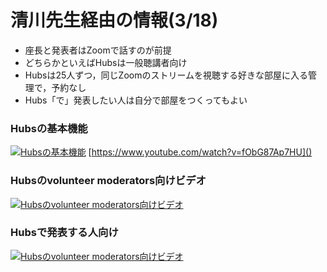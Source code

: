 # 清川先生経由の情報(3/18)

- 座長と発表者はZoomで話すのが前提
- どちらかといえばHubsは一般聴講者向け
- Hubsは25人ずつ，同じZoomのストリームを視聴する好きな部屋に入る管理で，予約なし
- Hubs「で」発表したい人は自分で部屋をつくってもよい


### Hubsの基本機能
[![Hubsの基本機能](https://img.youtube.com/vi/fObG87Ap7HU/maxresdefault.jpg)](https://youtu.be/fObG87Ap7HU)
[https://www.youtube.com/watch?v=fObG87Ap7HU]()

### Hubsのvolunteer moderators向けビデオ
[![Hubsのvolunteer moderators向けビデオ](https://img.youtube.com/vi/3EJMNAz4f5w/maxresdefault.jpg)](https://youtu.be/3EJMNAz4f5w)

### Hubsで発表する人向け
[![Hubsのvolunteer moderators向けビデオ](https://img.youtube.com/vi/AcDRbBt5e-g/maxresdefault.jpg)](https://youtu.be/AcDRbBt5e-g)
